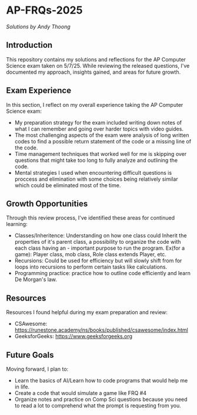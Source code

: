 # AP-FRQs-2025
_Solutions by Andy Thoong_
## Introduction
This repository contains my solutions and reflections for the AP Computer Science exam taken on 5/7/25. While reviewing the released questions, I've documented my approach, insights gained, and areas for future growth.

## Exam Experience
In this section, I reflect on my overall experience taking the AP Computer Science exam:

- My preparation strategy for the exam included writing down notes of what I can remember and going over harder topics with video guides.
- The most challenging aspects of the exam were analysis of long written codes to find a possible return statement of the code or a missing line of the code.
- Time management techniques that worked well for me is skipping over questions that might take too long to fully analyze and outlining the code.
- Mental strategies I used when encountering difficult questions is proccess and elimination with some choices being relatively similar which could be eliminated most of the time.
  
## Growth Opportunities
Through this review process, I've identified these areas for continued learning:

- Classes/Inheritence: Understanding on how one class could Inherit the properties of it's parent class, a possibility to organize the code with each class having an - important purpose to run the program. Ex(for a game): Player class, mob class, Role class extends Player, etc.
- Recursions: Could be used for efficiency but will slowly shift from for loops into recursions to perform certain tasks like calculations.
- Programming practice: practice how to outline code efficiently and learn De Morgan's law.

## Resources
Resources I found helpful during my exam preparation and review:

- CSAwesome: https://runestone.academy/ns/books/published/csawesome/index.html
- GeeksforGeeks: https://www.geeksforgeeks.org
  
## Future Goals
Moving forward, I plan to:

- Learn the basics of AI/Learn how to code programs that would help me in life.
- Create a code that would simulate a game like FRQ #4
- Organize notes and practice on Comp Sci questions because you need to read a lot to comprehend what the prompt is requesting from you.

